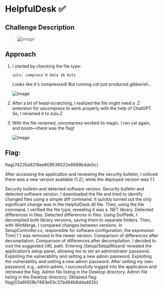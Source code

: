 # HelpfulDesk ✅

## Challenge Description
> ![image](https://github.com/user-attachments/assets/40a2bc24-4bbc-4d30-b576-581ce02399b7)

## Approach
1. I started by checking the file type:
   
   ```
   zulu: compress'd data 16 bits
   ```
   Looks like it's compressed! But running *cat* just produced gibberish..

   ![image](https://github.com/user-attachments/assets/36c01507-4f7b-4aea-832b-77b87fb77706)

2. After a bit of head-scratching, I realized the file might need a .Z extension for uncompress to work properly with the help of ChatGPT. So, I renamed it to zulu.Z
   
3. With the file renamed, uncompress worked its magic. I ran cat again, and boom—there was the flag!
   
   ![image](https://github.com/user-attachments/assets/1ff03c45-cb5d-4cb7-b54e-efc6ad9d160a)

   
## Flag: 
flag{74235a9216ee609538022e6689b4de5c}




   






After accessing the application and reviewing the security bulletin, I noticed there was a new version available (1.2), while the deployed version was 1.1.

Security bulletin and detected software version.
Security bulletin and detected software version.
I downloaded the file and tried to identify changed files using a simple diff command. It quickly turned out the only significant change was in the HelpfulDesk.dll file. Then, using the file command, I verified the file type, revealing it was a .NET library.
Detected differences in files.
Detected differences in files.
Using DotPeek, I decompiled both library versions, saving them to separate folders. Then, with WinMerge, I compared changes between versions. In SetupController.cs, responsible for software configuration, the expression Trim('/') was removed in the newer version.
Comparison of differences after decompilation.
Comparison of differences after decompilation.
I decided to visit the suggested URL path. Entering /Setup/SetupWizard/ revealed the application’s setup panel, allowing me to set an administrator password.
Exploiting the vulnerability and setting a new admin password.
Exploiting the vulnerability and setting a new admin password.
After setting my own password, e.g., admin:admin, I successfully logged into the application and retrieved the flag.
Admin file listing in the Desktop directory.
Admin file listing in the Desktop directory.
Obtained flag: flag{03a6f458b7483e93c37bd94b6dda462b}
